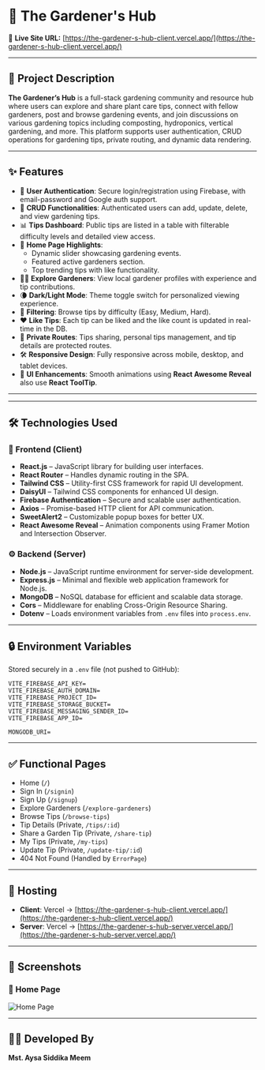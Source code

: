 # 🌿 The Gardener's Hub

🔗 **Live Site URL:** [https://the-gardener-s-hub-client.vercel.app/](https://the-gardener-s-hub-client.vercel.app/)

---

## 📖 Project Description

**The Gardener’s Hub** is a full-stack gardening community and resource hub where users can explore and share plant care tips, connect with fellow gardeners, post and browse gardening events, and join discussions on various gardening topics including composting, hydroponics, vertical gardening, and more. This platform supports user authentication, CRUD operations for gardening tips, private routing, and dynamic data rendering.

---

## ✨ Features

- 🔐 **User Authentication**: Secure login/registration using Firebase, with email-password and Google auth support.
- 🌱 **CRUD Functionalities**: Authenticated users can add, update, delete, and view gardening tips.
- 📊 **Tips Dashboard**: Public tips are listed in a table with filterable difficulty levels and detailed view access.
- 🌟 **Home Page Highlights**:
  - Dynamic slider showcasing gardening events.
  - Featured active gardeners section.
  - Top trending tips with like functionality.
- 👩‍🌾 **Explore Gardeners**: View local gardener profiles with experience and tip contributions.
- 🌘 **Dark/Light Mode**: Theme toggle switch for personalized viewing experience.
- 🔎 **Filtering**: Browse tips by difficulty (Easy, Medium, Hard).
- ❤️ **Like Tips**: Each tip can be liked and the like count is updated in real-time in the DB.
- 💬 **Private Routes**: Tips sharing, personal tips management, and tip details are protected routes.
- 🛠️ **Responsive Design**: Fully responsive across mobile, desktop, and tablet devices.
- 🎨 **UI Enhancements**: Smooth animations using **React Awesome Reveal** also use **React ToolTip**.

---

---

## 🛠️ Technologies Used

### 🧩 Frontend (Client)

- **React.js** – JavaScript library for building user interfaces.
- **React Router** – Handles dynamic routing in the SPA.
- **Tailwind CSS** – Utility-first CSS framework for rapid UI development.
- **DaisyUI** – Tailwind CSS components for enhanced UI design.
- **Firebase Authentication** – Secure and scalable user authentication.
- **Axios** – Promise-based HTTP client for API communication.
- **SweetAlert2** – Customizable popup boxes for better UX.
- **React Awesome Reveal** – Animation components using Framer Motion and Intersection Observer.

### ⚙️ Backend (Server)

- **Node.js** – JavaScript runtime environment for server-side development.
- **Express.js** – Minimal and flexible web application framework for Node.js.
- **MongoDB** – NoSQL database for efficient and scalable data storage.
- **Cors** – Middleware for enabling Cross-Origin Resource Sharing.
- **Dotenv** – Loads environment variables from `.env` files into `process.env`.

---

## 🔒 Environment Variables

Stored securely in a `.env` file (not pushed to GitHub):

```
VITE_FIREBASE_API_KEY=
VITE_FIREBASE_AUTH_DOMAIN=
VITE_FIREBASE_PROJECT_ID=
VITE_FIREBASE_STORAGE_BUCKET=
VITE_FIREBASE_MESSAGING_SENDER_ID=
VITE_FIREBASE_APP_ID=

MONGODB_URI=

```

---

## ✅ Functional Pages

- Home (`/`)
- Sign In (`/signin`)
- Sign Up (`/signup`)
- Explore Gardeners (`/explore-gardeners`)
- Browse Tips (`/browse-tips`)
- Tip Details (Private, `/tips/:id`)
- Share a Garden Tip (Private, `/share-tip`)
- My Tips (Private, `/my-tips`)
- Update Tip (Private, `/update-tip/:id`)
- 404 Not Found (Handled by `ErrorPage`)

---

## 🚀 Hosting

- **Client**: Vercel → [https://the-gardener-s-hub-client.vercel.app/](https://the-gardener-s-hub-client.vercel.app/)
- **Server**: Vercel → [https://the-gardener-s-hub-server.vercel.app/](https://the-gardener-s-hub-server.vercel.app/)

---

## 📸 Screenshots

### 🏡 Home Page

![Home Page](https://i.ibb.co/8gBbz4Hr/Whats-App-Image-2025-05-23-at-01-12-54-3b9285f8.jpg)

---

## 🧑‍💻 Developed By

**Mst. Aysa Siddika Meem**
